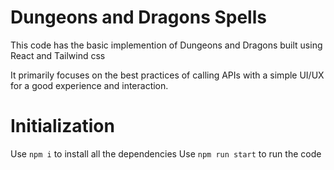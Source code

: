 # Dungeons and Dragons Spells

This code has the basic implemention of Dungeons and Dragons built using React and Tailwind css

It primarily focuses on the best practices of calling APIs with a simple UI/UX for a good experience and interaction.

# Initialization

Use `npm i` to install all the dependencies
Use `npm run start` to run the code